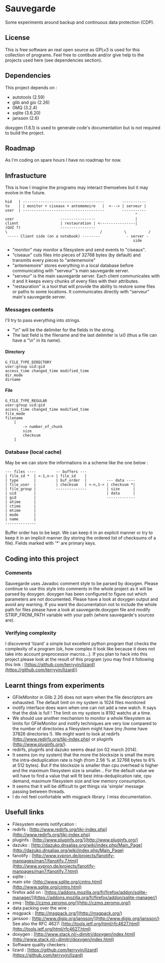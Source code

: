 # Sauvegarde

Some experiments around backup and continuous data protection (CDP).


## License

This is free software an real open source as GPLv3 is used for this
collection of programs. Feel free to contibute and/or give help to the
projects used here (see dependencies section).


## Dependencies

This project depends on :

* autotools     (2.59)
* glib and gio  (2.26)
* 0MQ           (3.2.4)
* sqlite        (3.6.20)
* jansson       (2.6)

doxygen (1.6.1) is used to generate code's documentation but is not
required to build the project.


## Roadmap

As I'm coding on spare hours I have no roadmap for now.


## Infrastucture

This is how I imagine the programs may interact themselves but it may
evolve in the future.

    hid   | -------------------------------------        -----------
    to    | | monitor + ciseaux + antememoire   |  <---> | serveur |
    user  | -------------------------------------        -----------
                                                               ^
    user                     ----------------                  |
    client                   | restauration | <----------------|
    (GUI ?)                  ----------------
    \                                          /          \          /
     ----- Client side (on a notebook) --------            - server -
                                                              side


* "monitor" may monitor a filesystem and send events to "ciseaux".
* "ciseaux" cuts files into pieces of 32768 bytes (by default) and transmits
  every pieces to "antememoire"
* "antememoire" stores everything in a local database before communicating
  with "serveur"'s main sauvegarde server.
* "serveur" is the main sauvegarde server. Each client communicates with it
  and it keeps every chunks of every files with their attributes.
* "restauration" is a tool that will provide the ability to restore some
  files or paths to some locations. It communicates directly with "serveur"
  main's sauvegarde server.


### Messages contents

I'll try to pass everything into strings.

* "\n" will be the delimiter for the fields in the string.
* The last field is the filename and the last delimiter is \x0 (thus a file
  can have a "\n" in its name).


#### Directory

    G_FILE_TYPE_DIRECTORY
    user:group uid:gid
    access_time changed_time modified_time
    dir_mode
    dirname


#### File

    G_FILE_TYPE_REGULAR
    user:group uid:gid
    access_time changed_time modified_time
    file_mode
    filename
        [
            -> number_of_chunk
            size
            checksum
        ]


### Database (local cache)

May be we can store the informations in a scheme like the one below :

    --- files ----         -- buffers ---
    | file_id *  | <-1,n-> | file_id    |
    | type       |         | buf_order  |         --- data ----
    | file_user  |         | checksum   | <-n,1-> | checksum *|
    | file_group |         --------------         | size      |
    | uid        |                                | data      |
    | gid        |                                -------------
    | atime      |
    | ctime      |
    | mtime      |
    | mode       |
    | name       |
    --------------

Buffer order has to be kept. We can keep it in an explicit manner or try to
keep it in an implicit manner (by storing the ordered list of checksums of
a file). Fields marked with '*' are primary keys.


## Coding into this project

### Comments

Sauvegarde uses Javadoc comment style to be parsed by doxygen. Please
continue to use this style into comments in the whole project as it will
be parsed by doxygen. doxygen has been configured to figure out which
parameters are not documented. Please have a look at doxygen output and
avoid any warning. If you want the documentation not to include the whole
path for files please have a look at sauvegarde.doxygen file and modify
STRIP_FROM_PATH variable with your path (where sauvegarde's sources are).


### Verifying complexity

I discovered 'lizard' a simple but excellent python program that checks the
complexity of a program (ok, how complex it look like because it does not
take into account preprocessor macros...). If you plan to hack into this
project please look at the result of this program (you may find it
following this link : [https://github.com/terryyin/lizard](https://github.com/terryyin/lizard))


## Learnt things from experiments

* GFileMonitor in Glib 2.26 does not warn when the file descriptors are
  exhausted. The default limit on my system is 1024 files monitored
* inotify interface does warn when one can not add a new watch. It says
  that the disk is full ! The limit on my system is 8192 watchs at a time.
* We should use another mechanism to monitor a whole filesystem as limits
  for GFileMonitor and inotify techniques are very low compared to the
  number of directories a filesystem might have (my /home have 37826
  directories !). We might want to look at redirfs
  (http://www.redirfs.org/tiki-index.php) or pluginfs
  (http://www.pluginfs.org/).
* redirfs, pluginfs and dazuko seems dead (on 02 march 2014).
* It seems (on my system) that the more the blocksize is small the more the
  intra-deduplication rate is high (from 2.56 % at 32768 bytes to 8% at 512
  bytes). But if the blocksize is smaller than cpu overhead is higher and
  the maximum filesystem size is smaller... For the default value we will
  have to find a value that will fit best intra-deduplication rate, cpu
  demand, maximum filesystem size and low memory consumption.
* It seems that it will be difficult to get things via 'simple' message
  passing between threads.
* I do not feel confortable with msgpack library. I miss documentation.


## Usefull links

* Filesystem events notifycation :
 * redirfs   : [http://www.redirfs.org/tiki-index.php](http://www.redirfs.org/tiki-index.php)
 * pluginfs  : [http://www.pluginfs.org/](http://www.pluginfs.org/)
 * dazuko    : [http://dazuko.dnsalias.org/wiki/index.php/Main_Page](http://dazuko.dnsalias.org/wiki/index.php/Main_Page)
 * fanotify  : [http://www.xypron.de/projects/fanotify-manpages/man7/fanotify.7.html](http://www.xypron.de/projects/fanotify-manpages/man7/fanotify.7.html)
* sqlite     :
 * main site :[http://www.sqlite.org/cintro.html](http://www.sqlite.org/cintro.html)
 * firefox add on : [https://addons.mozilla.org/fr/firefox/addon/sqlite-manager/](https://addons.mozilla.org/fr/firefox/addon/sqlite-manager/)
* zmq        : [http://czmq.zeromq.org/](http://czmq.zeromq.org/)
* data packing over the wire :
 * msgpack    : [http://msgpack.org/](http://msgpack.org/)
 * jansson    : [http://www.digip.org/jansson/](http://www.digip.org/jansson/) See also the RFC 4627: [http://tools.ietf.org/html/rfc4627.html](http://tools.ietf.org/html/rfc4627.html)
* doxygen    : [http://www.stack.nl/~dimitri/doxygen/index.html](http://www.stack.nl/~dimitri/doxygen/index.html)
* Software quality checkers :
 * lizard    : [https://github.com/terryyin/lizard](https://github.com/terryyin/lizard)



